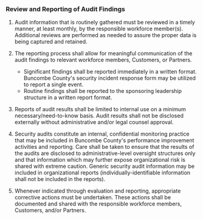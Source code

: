 ### Review and Reporting of Audit Findings

1. Audit information that is routinely gathered must be reviewed in a timely
   manner, at least monthly, by the responsible workforce member(s).
   Additional reviews are performed as needed to assure the proper data is being
   captured and retained.

2. The reporting process shall allow for meaningful communication of the audit
   findings to relevant workforce members, Customers, or Partners.

    * Significant findings shall be reported immediately in a written format.
      Buncombe County's security incident response form may be utilized to report a
      single event.
    * Routine findings shall be reported to the sponsoring leadership structure
      in a written report format.

3. Reports of audit results shall be limited to internal use on a minimum
   necessary/need-to-know basis. Audit results shall not be disclosed externally
   without administrative and/or legal counsel approval.

4. Security audits constitute an internal, confidential monitoring practice that
   may be included in Buncombe County's performance improvement activities and
   reporting. Care shall be taken to ensure that the results of the audits are
   disclosed to administrative-level oversight structures only and that
   information which may further expose organizational risk is shared with
   extreme caution. Generic security audit information may be included in
   organizational reports (individually-identifiable information shall not be
   included in the reports).

5. Whenever indicated through evaluation and reporting, appropriate corrective
   actions must be undertaken. These actions shall be documented and shared with
   the responsible workforce members, Customers, and/or Partners.
